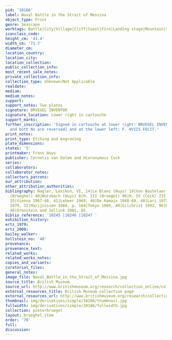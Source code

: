 ```yaml
---
pid: '10166'
label: Naval Battle in the Strait of Messina
object_type: Print
genre: Seascape
worktags: Battle|City|Village|Cliff|Coast|Fire|Landing stage|Mountain|Sea|Volcano|Crowd|Flag/Banner|Ship
iconclass_code:
height_cm: '43.4'
width_cm: '71.7'
diameter_cm:
location_country:
location_city:
location_collection:
public_collection_info:
most_recent_sale_notes:
private_collection_info:
collection_type: Unknown/Not Applicable
realdate:
medium:
medium_notes:
support:
support_notes: Two plates
signature: BRVEGEL INVENTOR
signature_location: Lower right in cartouche
support_marks:
further_inscription: 'Signed in cartouche at lower right: BRVEGEL INVENTOR [VE linked
  and both Ns are reversed] and at the lower left: F. HVIIS FECIT.'
print_notes:
print_type: Etching and engraving
plate_dimensions:
states: '5'
printmaker: Frans Huys
publisher: Cornelis van Dalem and Hieronymous Cock
series:
collaborators:
collaborator_notes:
collectors_patrons:
our_attribution:
other_attribution_authorities:
bibliography: Nagler, Lexikon, VI, 14|Le Blanc (Huys) 19|Van Bastelaer 1908, 96|Wurzbach
  (Brueghel) 40|Wurzbach (Huys) 8|H. III (Bruegel) 96|H. IV (Cock) 215|H. IX (Huys)
  15|Vienna 1967-68, 41|Lebeer 1969, 40|De Ramaix 1968-69, 40|Lari 1973, 94|Vallese
  1979, 32|Marijnissen 1988, p. 164|Tokyo 1989, 40|Gilchrist 1992, 96|Hamburg, 2001,
  40|Orenstein and Sellink 2001, 85
biblio_reference: '10245 |10246 |10247 '
exhibition_history:
ertz_1979:
ertz_2008:
bailey_walker:
hollstein_no: '48'
provenance:
provenance_text:
related_works:
related_works_notes:
copies_and_variants:
curatorial_files:
general_notes:
image_file: Naval_Battle_in_the_Strait_of_Messina.jpg
source_title: British Museum
source_url: http://www.britishmuseum.org/research/collection_online/collection_object_details/collection_image_gallery.aspx
external_resources_title: British Museum collection page
external_resources_url: http://www.britishmuseum.org/research/collection_online/collection_object_details.aspx
thumbnail: img/derivatives/simple/10166/thumbnail.jpg
fullwidth: img/derivatives/simple/10166/fullwidth.jpg
collection: pieterbruegel
layout: brueghel_item
order: '70'
full:
discussion:
---
```

